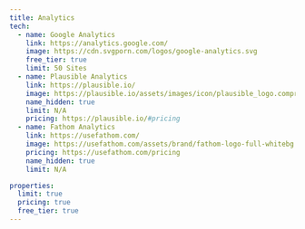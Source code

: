 ```yaml
---
title: Analytics
tech:
  - name: Google Analytics
    link: https://analytics.google.com/
    image: https://cdn.svgporn.com/logos/google-analytics.svg
    free_tier: true
    limit: 50 Sites
  - name: Plausible Analytics
    link: https://plausible.io/
    image: https://plausible.io/assets/images/icon/plausible_logo.compressed.png
    name_hidden: true
    limit: N/A
    pricing: https://plausible.io/#pricing
  - name: Fathom Analytics
    link: https://usefathom.com/
    image: https://usefathom.com/assets/brand/fathom-logo-full-whitebg.svg
    pricing: https://usefathom.com/pricing
    name_hidden: true
    limit: N/A

properties:
  limit: true
  pricing: true
  free_tier: true
---
```

